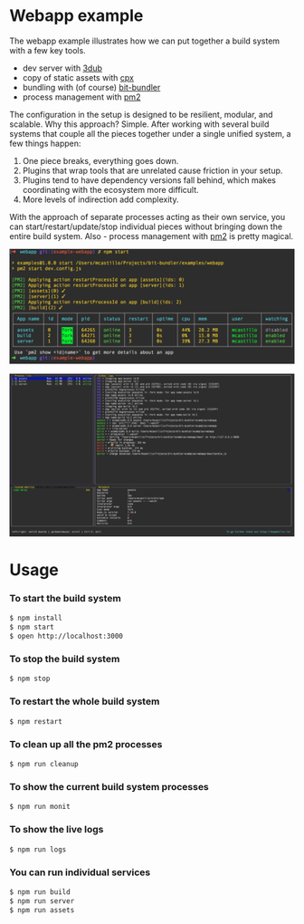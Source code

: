 # Webapp example

The webapp example illustrates how we can put together a build system with a few key tools.

- dev server with [3dub](https://github.com/MiguelCastillo/3dub)
- copy of static assets with [cpx](https://github.com/mysticatea/cpx)
- bundling with (of course) [bit-bundler](https://github.com/MiguelCastillo/bit-bundler)
- process management with [pm2](https://github.com/Unitech/pm2)

The configuration in the setup is designed to be resilient, modular, and scalable. Why this approach? Simple. After working with several build systems that couple all the pieces together under a single unified system, a few things happen:

1. One piece breaks, everything goes down.
2. Plugins that wrap tools that are unrelated cause friction in your setup.
3. Plugins tend to have dependency versions fall behind, which makes coordinating with the ecosystem more difficult.
4. More levels of indirection add complexity.

With the approach of separate processes acting as their own service, you can start/restart/update/stop individual pieces without bringing down the entire build system. Also - process management with [pm2](https://github.com/Unitech/pm2) is pretty magical.

![start build](https://raw.githubusercontent.com/MiguelCastillo/bit-bundler/master/img/webapp-build-start.png "Starting up the build")

![monitor build](https://raw.githubusercontent.com/MiguelCastillo/bit-bundler/master/img/webapp-build-monitor.png "Monitoring the build processes")


# Usage

### To start the build system

```
$ npm install
$ npm start
$ open http://localhost:3000
```

### To stop the build system

```
$ npm stop
```

### To restart the whole build system

```
$ npm restart
```

### To clean up all the pm2 processes

```
$ npm run cleanup
```

### To show the current build system processes

```
$ npm run monit
```

### To show the live logs

```
$ npm run logs
```

### You can run individual services

```
$ npm run build
$ npm run server
$ npm run assets
```
